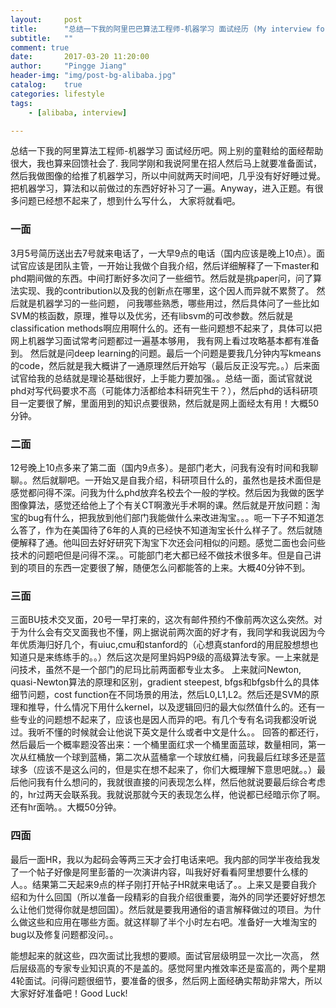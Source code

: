 ```yaml
---
layout:     post
title:      "总结一下我的阿里巴巴算法工程师-机器学习 面试经历 (My interview for Alibaba Software Engineer-Machine Learning)"
subtitle:   ""
comment: true
date:       2017-03-20 11:20:00
author:     "Pingge Jiang"
header-img: "img/post-bg-alibaba.jpg"
catalog:    true
categories: lifestyle
tags:
    - [alibaba, interview]

---
```

总结一下我的阿里算法工程师-机器学习 面试经历吧。网上别的童鞋给的面经帮助很大，我也算来回馈社会了. 我同学刚和我说阿里在招人然后马上就要准备面试，然后我做图像的给推了机器学习，所以中间就两天时间吧，几乎没有好好睡过覺。把机器学习，算法和以前做过的东西好好补习了一遍。Anyway，进入正题。有很多问题已经想不起来了，想到什么写什么， 大家将就看吧。

### 一面

3月5号简历送出去7号就来电话了，一大早9点的电话（国内应该是晚上10点）。面试官应该是团队主管，一开始让我做个自我介绍，然后详细解释了一下master和phd期间做的东西。中间打断好多次问了一些细节。然后就是挑paper问，问了算法实现、我的contribution以及我的创新点在哪里，这个因人而异就不累赘了。 然后就是机器学习的一些问题， 问我哪些熟悉，哪些用过，然后具体问了一些比如SVM的核函数，原理，推导以及优劣，还有libsvm的可改参数。然后就是classification methods啊应用啊什么的。还有一些问题想不起来了，具体可以把网上机器学习面试常考问题都过一遍基本够用， 我有网上看过攻略基本都有准备到。 然后就是问deep learning的问题。最后一个问题是要我几分钟内写kmeans的code，然后就是我大概讲了一通原理然后开始写（最后反正没写完。。）后来面试官给我的总结就是理论基础很好，上手能力要加强。。总结一面，面试官就说phd对写代码要求不高（可能体力活都给本科研究生干？），然后phd的话科研项目一定要很了解，里面用到的知识点要很熟，然后就是网上面经太有用！大概50分钟。

### 二面

12号晚上10点多来了第二面（国内9点多）。是部门老大，问我有没有时间和我聊聊。。然后就聊吧。一开始又是自我介绍，科研项目什么的，虽然也是技术面但是感觉都问得不深。问我为什么phd放弃名校去个一般的学校。然后因为我做的医学图像算法，感觉还给他上了个有关CT啊激光手术啊的课。然后就是开放问题：淘宝的bug有什么，把我放到他们部门我能做什么来改进淘宝。。。呃一下子不知道怎么答了，作为在美国待了6年的人真的已经快不知道淘宝长什么样子了。然后就随便解释了通。他叫回去好好研究下淘宝下次还会问相似的问题。感觉二面也会问些技术的问题吧但是问得不深。。可能部门老大都已经不做技术很多年。但是自己讲到的项目的东西一定要很了解，随便怎么问都能答的上来。大概40分钟不到。

### 三面

三面BU技术交叉面，20号一早打来的，这次有邮件预约不像前两次这么突然。对于为什么会有交叉面我也不懂，网上据说前两次面的好才有，我同学和我说因为今年优质海归好几个，有uiuc,cmu和stanford的（心想真stanford的用屁股想想也知道只是来练练手的。。）然后这次是阿里妈妈P9级的高级算法专家。一上来就是问技术，虽然不是一个部门的尼玛比前两面都专业太多。 上来就问Newton, quasi-Newton算法的原理和区别，gradient steepest, bfgs和bfgsb什么的具体细节问题，cost function在不同场景的用法，然后L0,L1,L2。然后还是SVM的原理和推导，什么情况下用什么kernel，以及逻辑回归的最大似然值什么的。还有一些专业的问题想不起来了，应该也是因人而异的吧。有几个专有名词我都没听说过。我听不懂的时候就会让他说下英文是什么或者中文是什么。。 回答的都还行，然后最后一个概率题没答出来：一个桶里面红求一个桶里面蓝球，数量相同，第一次从红桶放一个球到蓝桶，第二次从蓝桶拿一个球放红桶，问我最后红球多还是蓝球多（应该不是这么问的，但是实在想不起来了，你们大概理解下意思吧就。。）最后他问我有什么想问的，我就很直接的问表现怎么样，然后他就说要最后综合考虑的，hr过两天会联系我。我就说那就今天的表现怎么样，他说都已经暗示你了啊。还有hr面呐。。大概50分钟。

### 四面

最后一面HR，我以为起码会等两三天才会打电话来吧。我内部的同学半夜给我发了一个帖子好像是阿里彭蕾的一次演讲内容，叫我好好看看阿里想要什么樣的人。。结果第二天起来9点的样子刚打开帖子HR就来电话了。。上来又是要自我介绍和为什么回国（所以准备一段精彩的自我介绍很重要，海外的同学还要好好想怎么让他们觉得你就是想回国）。然后就是要我用通俗的语言解释做过的项目。为什么做这些和应用在哪些方面。就这样聊了半个小时左右吧。准备好一大堆淘宝的bug以及修复问题都没问。。

能想起来的就这些，四次面试比我想的要顺。面试官层级明显一次比一次高， 然后层级高的专家专业知识真的不是盖的。感觉阿里内推效率还是蛮高的，两个星期4轮面试。问得问题很细节，要准备的很多，然后网上面经确实帮助非常大，所以大家好好准备吧！Good Luck!

